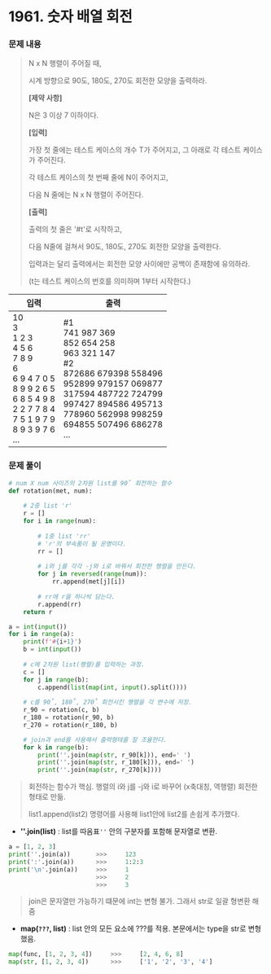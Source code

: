 # 1961. 숫자 배열 회전

### 문제 내용

> N x N 행렬이 주어질 때,
>
> 시계 방향으로 90도, 180도, 270도 회전한 모양을 출력하라.
>
> **[제약 사항]**
> 
>N은 3 이상 7 이하이다.
> 
>**[입력]**
> 
>가장 첫 줄에는 테스트 케이스의 개수 T가 주어지고, 그 아래로 각 테스트 케이스가 주어진다.
> 
>각 테스트 케이스의 첫 번째 줄에 N이 주어지고,
> 
>다음 N 줄에는 N x N 행렬이 주어진다.
> 
>**[출력]**
> 
>출력의 첫 줄은 '#t'로 시작하고,
> 
>다음 N줄에 걸쳐서 90도, 180도, 270도 회전한 모양을 출력한다.
> 
>입력과는 달리 출력에서는 회전한 모양 사이에만 공백이 존재함에 유의하라.
> 
>(t는 테스트 케이스의 번호를 의미하며 1부터 시작한다.)

| 입력                                                         | 출력                                                         |
| ------------------------------------------------------------ | ------------------------------------------------------------ |
| 10<br/>3<br/>1 2 3<br/>4 5 6<br/>7 8 9<br/>6<br/>6 9 4 7 0 5<br/>8 9 9 2 6 5<br/>6 8 5 4 9 8<br/>2 2 7 7 8 4<br/>7 5 1 9 7 9<br/>8 9 3 9 7 6<br/>… | \#1<br/>741 987 369<br/>852 654 258<br/>963 321 147<br/>\#2<br/>872686 679398 558496<br/>952899 979157 069877<br/>317594 487722 724799<br/>997427 894586 495713<br/>778960 562998 998259<br/>694855 507496 686278<br/>… |



### 문제 풀이

```python
# num X num 사이즈의 2차원 list를 90˚ 회전하는 함수
def rotation(met, num):
    
    # 2중 list 'r'
    r = []
    for i in range(num):
        
        # 1중 list 'rr'
        # 'r'의 부속품이 될 운명이다.
        rr = []
        
        # i와 j를 각각 -j와 i로 바꿔서 회전한 행렬을 만든다.
        for j in reversed(range(num)):
            rr.append(met[j][i])
            
        # rr에 r을 하나씩 담는다.
        r.append(rr)
    return r

a = int(input())
for i in range(a):
    print(f'#{i+1}')
    b = int(input())
    
    # c에 2차원 list(행렬)를 입력하는 과정.
    c = []
    for j in range(b):
        c.append(list(map(int, input().split())))
        
    # c를 90˚, 180˚, 270˚ 회전시킨 행렬을 각 변수에 저장.
    r_90 = rotation(c, b)
    r_180 = rotation(r_90, b)
    r_270 = rotation(r_180, b)

    # join과 end를 사용해서 출력형태를 잘 조율한다.
    for k in range(b):
        print(''.join(map(str, r_90[k])), end=' ')
        print(''.join(map(str, r_180[k])), end=' ')
        print(''.join(map(str, r_270[k])))
```

> 회전하는 함수가 핵심. 행렬의 i와 j를 -j와 i로 바꾸어 (x축대칭, 역행렬) 회전한 형태로 만듦.
>
> list1.append(list2) 명령어를 사용해 list1안에 list2를 손쉽게 추가했다.

- __''.join(list)__ : list를 따옴표`''` 안의 구분자를 포함해 문자열로 변환.

```python
a = [1, 2, 3]
print(''.join(a))		>>>		123
print(':'.join(a))		>>>		1:2:3
print('\n'.join(a))		>>>		1
						>>>		2
						>>>		3
```

> join은 문자열만 가능하기 떄문에 int는 변형 불가. 그래서 str로 일괄 형변환 해줌

- __map(`???`, list)__ : list 안의 모든 요소에 ???를 적용. 본문에서는 type을 str로 변형했음.

```python
map(func, [1, 2, 3, 4])		>>>		[2, 4, 6, 8]
map(str, [1, 2, 3, 4])		>>>		['1', '2', '3', '4']
```

